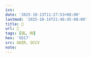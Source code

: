 ```yaml
---
ivs:
date: '2025-10-13T11:27:53+08:00'
lastmod: '2025-10-14T21:46:45-08:00'
title: 󰚙
url: 󰚙
tags: [崗, 岡]
hex: '5D17'
src: GHZR, DCCV
note:
---
```

